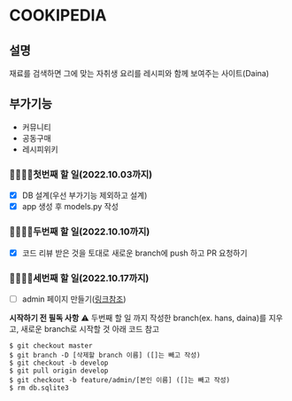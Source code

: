 # COOKIPEDIA

## 설명

재료를 검색하면 그에 맞는 자취생 요리를 레시피와 함께 보여주는 사이트(Daina)

## 부가기능

- 커뮤니티
- 공동구매
- 레시피위키

### 👩‍🍳👨‍🍳첫번째 할 일(2022.10.03까지)

- [x] DB 설계(우선 부가기능 제외하고 설계)
- [x] app 생성 후 models.py 작성

### 👩‍🍳👨‍🍳두번째 할 일(2022.10.10까지)

- [x] 코드 리뷰 받은 것을 토대로 새로운 branch에 push 하고 PR 요청하기

### 👩‍🍳👨‍🍳세번째 할 일(2022.10.17까지)

- [ ] admin 페이지 만들기([링크참조](https://github.com/orgs/liketoy/teams/cookipedia/discussions/3))

**시작하기 전 필독 사항**
⚠️ 두번째 할 일 까지 작성한 branch(ex. hans, daina)를 지우고, 새로운 branch로 시작할 것
아래 코드 참고

```console
$ git checkout master
$ git branch -D [삭제할 branch 이름] ([]는 빼고 작성)
$ git checkout -b develop
$ git pull origin develop
$ git checkout -b feature/admin/[본인 이름] ([]는 빼고 작성)
$ rm db.sqlite3
```
